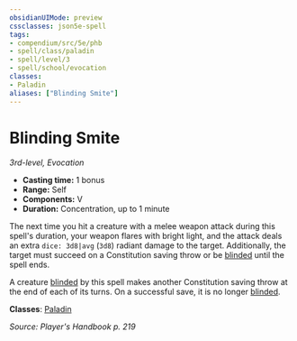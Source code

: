 ```yaml
---
obsidianUIMode: preview
cssclasses: json5e-spell
tags:
- compendium/src/5e/phb
- spell/class/paladin
- spell/level/3
- spell/school/evocation
classes:
- Paladin
aliases: ["Blinding Smite"]
---
```

# Blinding Smite
*3rd-level, Evocation*  

- **Casting time:** 1 bonus
- **Range:** Self
- **Components:** V
- **Duration:** Concentration, up to 1 minute

The next time you hit a creature with a melee weapon attack during this spell's duration, your weapon flares with bright light, and the attack deals an extra `dice: 3d8|avg` (`3d8`) radiant damage to the target. Additionally, the target must succeed on a Constitution saving throw or be [blinded](4-Resources/Compendium/rules/conditions.md#blinded) until the spell ends.

A creature [blinded](4-Resources/Compendium/rules/conditions.md#blinded) by this spell makes another Constitution saving throw at the end of each of its turns. On a successful save, it is no longer [blinded](4-Resources/Compendium/rules/conditions.md#blinded).

**Classes**: [Paladin](4-Resources/Compendium/classes/paladin.md)

*Source: Player's Handbook p. 219*